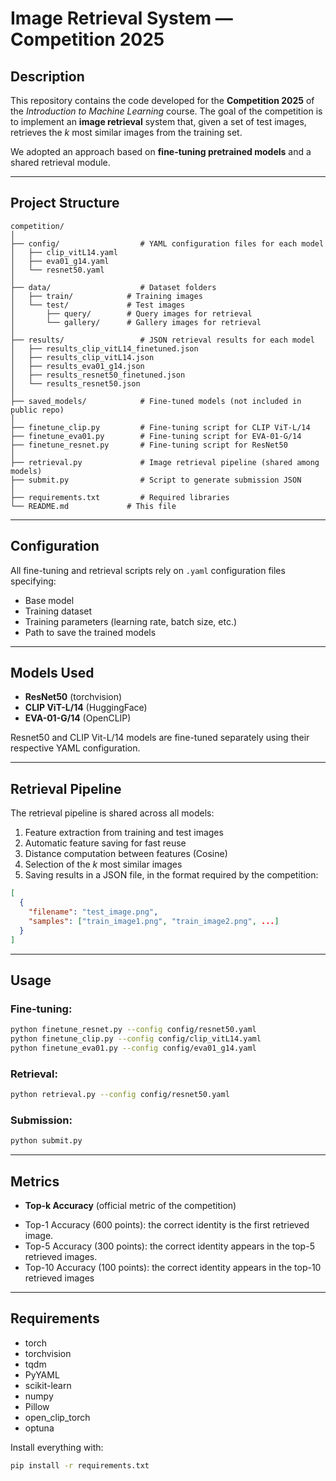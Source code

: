 # Image Retrieval System — Competition 2025

## Description

This repository contains the code developed for the **Competition 2025** of the *Introduction to Machine Learning* course.
The goal of the competition is to implement an **image retrieval** system that, given a set of test images, retrieves the *k* most similar images from the training set.

We adopted an approach based on **fine-tuning pretrained models** and a shared retrieval module.

---

## Project Structure

```
competition/
│
├── config/                  # YAML configuration files for each model
│   ├── clip_vitL14.yaml
│   ├── eva01_g14.yaml
│   └── resnet50.yaml
│
├── data/                    # Dataset folders
│   ├── train/            # Training images
│   └── test/             # Test images
│       ├── query/        # Query images for retrieval
│       └── gallery/      # Gallery images for retrieval
│
├── results/                 # JSON retrieval results for each model
│   ├── results_clip_vitL14_finetuned.json
│   ├── results_clip_vitL14.json
│   ├── results_eva01_g14.json
│   ├── results_resnet50_finetuned.json
│   └── results_resnet50.json
│
├── saved_models/            # Fine-tuned models (not included in public repo)
│
├── finetune_clip.py         # Fine-tuning script for CLIP ViT-L/14
├── finetune_eva01.py        # Fine-tuning script for EVA-01-G/14
├── finetune_resnet.py       # Fine-tuning script for ResNet50
│
├── retrieval.py             # Image retrieval pipeline (shared among models)
├── submit.py                # Script to generate submission JSON
│
├── requirements.txt         # Required libraries
└── README.md             # This file
```

---

## Configuration

All fine-tuning and retrieval scripts rely on `.yaml` configuration files specifying:

* Base model
* Training dataset
* Training parameters (learning rate, batch size, etc.)
* Path to save the trained models

---

## Models Used

* **ResNet50** (torchvision)
* **CLIP ViT-L/14** (HuggingFace)
* **EVA-01-G/14** (OpenCLIP)

Resnet50 and CLIP Vit-L/14 models are fine-tuned separately using their respective YAML configuration.

---

## Retrieval Pipeline

The retrieval pipeline is shared across all models:

1. Feature extraction from training and test images
2. Automatic feature saving for fast reuse
3. Distance computation between features (Cosine)
4. Selection of the *k* most similar images
5. Saving results in a JSON file, in the format required by the competition:

```json
[
  {
    "filename": "test_image.png",
    "samples": ["train_image1.png", "train_image2.png", ...]
  }
]
```

---

## Usage

### Fine-tuning:

```bash
python finetune_resnet.py --config config/resnet50.yaml
python finetune_clip.py --config config/clip_vitL14.yaml
python finetune_eva01.py --config config/eva01_g14.yaml
```

### Retrieval:

```bash
python retrieval.py --config config/resnet50.yaml
```

### Submission:

```bash
python submit.py
```

---

## Metrics

* **Top-k Accuracy** (official metric of the competition)
- Top-1 Accuracy (600 points): the correct identity is the first retrieved image.
- Top-5 Accuracy (300 points): the correct identity appears in the top-5 retrieved images.
- Top-10 Accuracy (100 points): the correct identity appears in the top-10 retrieved images

---

## Requirements

* torch
* torchvision
* tqdm
* PyYAML
* scikit-learn
* numpy
* Pillow
* open_clip_torch
* optuna


Install everything with:

```bash
pip install -r requirements.txt
```


